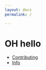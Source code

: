 ```yaml
---
layout: docs
permalink: /

---
```


# OH hello

- [Contributing]({{site.baseurl}}/contributing/)
- [Info]({{site.baseurl}}/Info/)
